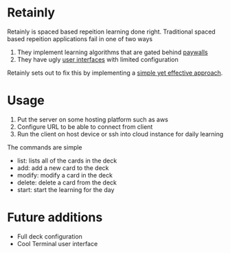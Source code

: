 # Retainly
Retainly is spaced based repeition learning done right. Traditional spaced based repeition applications fail in one of two ways
1) They implement learning algorithms that are gated behind [paywalls](www.quizlet.com)
2) They have ugly [user interfaces](www.ankiweb.net) with limited configuration

Retainly sets out to fix this by implementing a [simple yet effective approach](https://ncase.me/remember). 

# Usage 
1. Put the server on some hosting platform such as aws
2. Configure URL to be able to connect from client
3. Run the client on host device or ssh into cloud instance for daily learning

The commands are simple
- list: lists all of the cards in the deck
- add: add a new card to the deck
- modify: modify a card in the deck
- delete: delete a card from the deck
- start: start the learning for the day


# Future additions
- Full deck configuration
- Cool Terminal user interface
